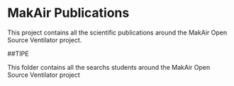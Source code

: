 # MakAir Publications

This project contains all the scientific publications around the MakAir Open Source Ventilator project.

##TIPE

This folder contains all the searchs students around the MakAir Open Source Ventilator project
